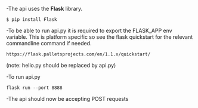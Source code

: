 
-The api uses the **Flask** library.

    $ pip install Flask
    
-To be able to run api.py it is required to export the FLASK_APP env variable. This is platform specific so see the flask quickstart for the relevant commandline command if needed.

    https://flask.palletsprojects.com/en/1.1.x/quickstart/ 
    
(note: hello.py should be replaced by api.py)

-To run api.py

    flask run --port 8888

-The api should now be accepting POST requests
